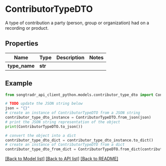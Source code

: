 # ContributorTypeDTO

A type of contribution a party (person, group or organization) had on a recording or product.

## Properties

Name | Type | Description | Notes
------------ | ------------- | ------------- | -------------
**type_name** | **str** |  | 

## Example

```python
from songtradr_api_client_python.models.contributor_type_dto import ContributorTypeDTO

# TODO update the JSON string below
json = "{}"
# create an instance of ContributorTypeDTO from a JSON string
contributor_type_dto_instance = ContributorTypeDTO.from_json(json)
# print the JSON string representation of the object
print(ContributorTypeDTO.to_json())

# convert the object into a dict
contributor_type_dto_dict = contributor_type_dto_instance.to_dict()
# create an instance of ContributorTypeDTO from a dict
contributor_type_dto_from_dict = ContributorTypeDTO.from_dict(contributor_type_dto_dict)
```
[[Back to Model list]](../README.md#documentation-for-models) [[Back to API list]](../README.md#documentation-for-api-endpoints) [[Back to README]](../README.md)


